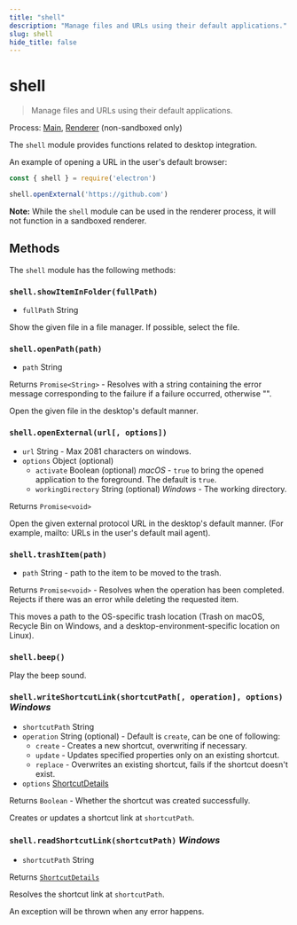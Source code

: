 ```yaml
---
title: "shell"
description: "Manage files and URLs using their default applications."
slug: shell
hide_title: false
---
```


# shell

> Manage files and URLs using their default applications.

Process: [Main](latest/glossary.md#main-process), [Renderer](latest/glossary.md#renderer-process) (non-sandboxed only)

The `shell` module provides functions related to desktop integration.

An example of opening a URL in the user's default browser:

```javascript
const { shell } = require('electron')

shell.openExternal('https://github.com')
```

**Note:** While the `shell` module can be used in the renderer process, it will not function in a sandboxed renderer.

## Methods

The `shell` module has the following methods:

### `shell.showItemInFolder(fullPath)`

* `fullPath` String

Show the given file in a file manager. If possible, select the file.

### `shell.openPath(path)`

* `path` String

Returns `Promise<String>` - Resolves with a string containing the error message corresponding to the failure if a failure occurred, otherwise "".

Open the given file in the desktop's default manner.

### `shell.openExternal(url[, options])`

* `url` String - Max 2081 characters on windows.
* `options` Object (optional)
  * `activate` Boolean (optional) _macOS_ - `true` to bring the opened application to the foreground. The default is `true`.
  * `workingDirectory` String (optional) _Windows_ - The working directory.

Returns `Promise<void>`

Open the given external protocol URL in the desktop's default manner. (For example, mailto: URLs in the user's default mail agent).

### `shell.trashItem(path)`

* `path` String - path to the item to be moved to the trash.

Returns `Promise<void>` - Resolves when the operation has been completed.
Rejects if there was an error while deleting the requested item.

This moves a path to the OS-specific trash location (Trash on macOS, Recycle
Bin on Windows, and a desktop-environment-specific location on Linux).

### `shell.beep()`

Play the beep sound.

### `shell.writeShortcutLink(shortcutPath[, operation], options)` _Windows_

* `shortcutPath` String
* `operation` String (optional) - Default is `create`, can be one of following:
  * `create` - Creates a new shortcut, overwriting if necessary.
  * `update` - Updates specified properties only on an existing shortcut.
  * `replace` - Overwrites an existing shortcut, fails if the shortcut doesn't
    exist.
* `options` [ShortcutDetails](latest/api/structures/shortcut-details.md)

Returns `Boolean` - Whether the shortcut was created successfully.

Creates or updates a shortcut link at `shortcutPath`.

### `shell.readShortcutLink(shortcutPath)` _Windows_

* `shortcutPath` String

Returns [`ShortcutDetails`](latest/api/structures/shortcut-details.md)

Resolves the shortcut link at `shortcutPath`.

An exception will be thrown when any error happens.
